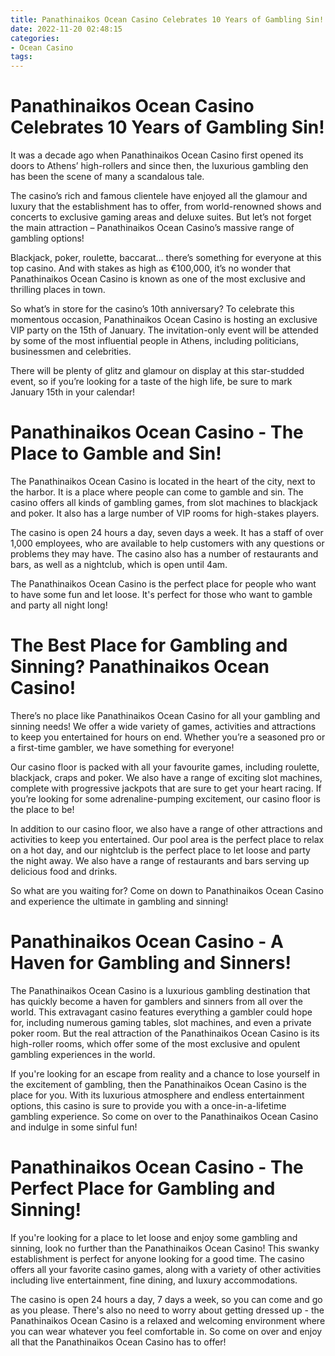 ```yaml
---
title: Panathinaikos Ocean Casino Celebrates 10 Years of Gambling Sin!
date: 2022-11-20 02:48:15
categories:
- Ocean Casino
tags:
---
```



#  Panathinaikos Ocean Casino Celebrates 10 Years of Gambling Sin!

It was a decade ago when Panathinaikos Ocean Casino first opened its doors to Athens’ high-rollers and since then, the luxurious gambling den has been the scene of many a scandalous tale.

The casino’s rich and famous clientele have enjoyed all the glamour and luxury that the establishment has to offer, from world-renowned shows and concerts to exclusive gaming areas and deluxe suites. But let’s not forget the main attraction – Panathinaikos Ocean Casino’s massive range of gambling options!

Blackjack, poker, roulette, baccarat… there’s something for everyone at this top casino. And with stakes as high as €100,000, it’s no wonder that Panathinaikos Ocean Casino is known as one of the most exclusive and thrilling places in town.

So what’s in store for the casino’s 10th anniversary? To celebrate this momentous occasion, Panathinaikos Ocean Casino is hosting an exclusive VIP party on the 15th of January. The invitation-only event will be attended by some of the most influential people in Athens, including politicians, businessmen and celebrities.

There will be plenty of glitz and glamour on display at this star-studded event, so if you’re looking for a taste of the high life, be sure to mark January 15th in your calendar!

#  Panathinaikos Ocean Casino - The Place to Gamble and Sin!

The Panathinaikos Ocean Casino is located in the heart of the city, next to the harbor. It is a place where people can come to gamble and sin. The casino offers all kinds of gambling games, from slot machines to blackjack and poker. It also has a large number of VIP rooms for high-stakes players.

The casino is open 24 hours a day, seven days a week. It has a staff of over 1,000 employees, who are available to help customers with any questions or problems they may have. The casino also has a number of restaurants and bars, as well as a nightclub, which is open until 4am.

The Panathinaikos Ocean Casino is the perfect place for people who want to have some fun and let loose. It's perfect for those who want to gamble and party all night long!

#  The Best Place for Gambling and Sinning? Panathinaikos Ocean Casino!

There’s no place like Panathinaikos Ocean Casino for all your gambling and sinning needs! We offer a wide variety of games, activities and attractions to keep you entertained for hours on end. Whether you’re a seasoned pro or a first-time gambler, we have something for everyone!

Our casino floor is packed with all your favourite games, including roulette, blackjack, craps and poker. We also have a range of exciting slot machines, complete with progressive jackpots that are sure to get your heart racing. If you’re looking for some adrenaline-pumping excitement, our casino floor is the place to be!

In addition to our casino floor, we also have a range of other attractions and activities to keep you entertained. Our pool area is the perfect place to relax on a hot day, and our nightclub is the perfect place to let loose and party the night away. We also have a range of restaurants and bars serving up delicious food and drinks.

So what are you waiting for? Come on down to Panathinaikos Ocean Casino and experience the ultimate in gambling and sinning!

#  Panathinaikos Ocean Casino - A Haven for Gambling and Sinners!

The Panathinaikos Ocean Casino is a luxurious gambling destination that has quickly become a haven for gamblers and sinners from all over the world. This extravagant casino features everything a gambler could hope for, including numerous gaming tables, slot machines, and even a private poker room. But the real attraction of the Panathinaikos Ocean Casino is its high-roller rooms, which offer some of the most exclusive and opulent gambling experiences in the world.

If you're looking for an escape from reality and a chance to lose yourself in the excitement of gambling, then the Panathinaikos Ocean Casino is the place for you. With its luxurious atmosphere and endless entertainment options, this casino is sure to provide you with a once-in-a-lifetime gambling experience. So come on over to the Panathinaikos Ocean Casino and indulge in some sinful fun!

#  Panathinaikos Ocean Casino - The Perfect Place for Gambling and Sinning!

If you're looking for a place to let loose and enjoy some gambling and sinning, look no further than the Panathinaikos Ocean Casino! This swanky establishment is perfect for anyone looking for a good time. The casino offers all your favorite casino games, along with a variety of other activities including live entertainment, fine dining, and luxury accommodations.

The casino is open 24 hours a day, 7 days a week, so you can come and go as you please. There's also no need to worry about getting dressed up - the Panathinaikos Ocean Casino is a relaxed and welcoming environment where you can wear whatever you feel comfortable in. So come on over and enjoy all that the Panathinaikos Ocean Casino has to offer!